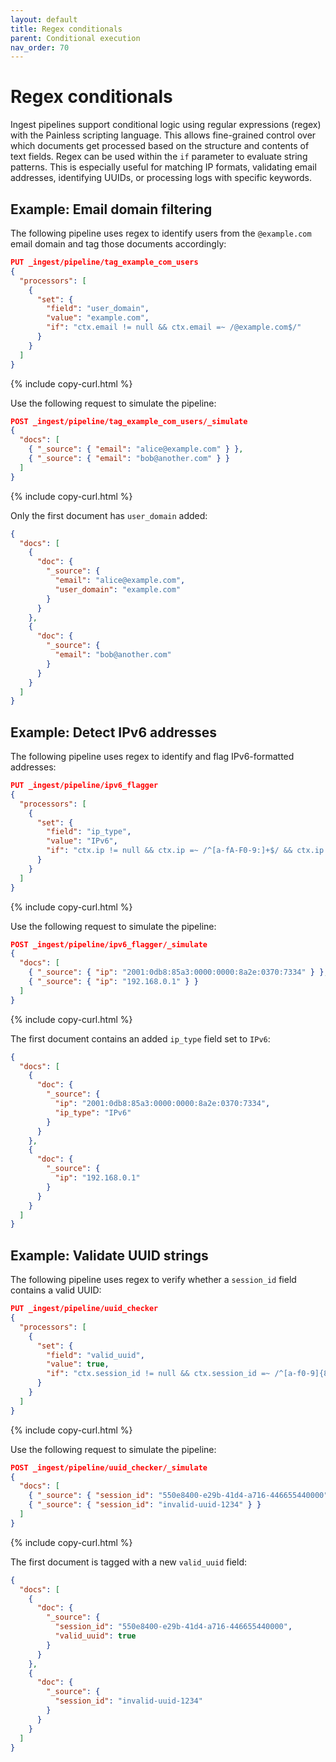 ```yaml
---
layout: default
title: Regex conditionals
parent: Conditional execution
nav_order: 70
---
```


# Regex conditionals

Ingest pipelines support conditional logic using regular expressions (regex) with the Painless scripting language. This allows fine-grained control over which documents get processed based on the structure and contents of text fields. Regex can be used within the `if` parameter to evaluate string patterns. This is especially useful for matching IP formats, validating email addresses, identifying UUIDs, or processing logs with specific keywords.

## Example: Email domain filtering

The following pipeline uses regex to identify users from the `@example.com` email domain and tag those documents accordingly:

```json
PUT _ingest/pipeline/tag_example_com_users
{
  "processors": [
    {
      "set": {
        "field": "user_domain",
        "value": "example.com",
        "if": "ctx.email != null && ctx.email =~ /@example.com$/"
      }
    }
  ]
}
```
{% include copy-curl.html %}

Use the following request to simulate the pipeline:

```json
POST _ingest/pipeline/tag_example_com_users/_simulate
{
  "docs": [
    { "_source": { "email": "alice@example.com" } },
    { "_source": { "email": "bob@another.com" } }
  ]
}
```
{% include copy-curl.html %}

Only the first document has `user_domain` added:

```json
{
  "docs": [
    {
      "doc": {
        "_source": {
          "email": "alice@example.com",
          "user_domain": "example.com"
        }
      }
    },
    {
      "doc": {
        "_source": {
          "email": "bob@another.com"
        }
      }
    }
  ]
}
```

## Example: Detect IPv6 addresses

The following pipeline uses regex to identify and flag IPv6-formatted addresses:

```json
PUT _ingest/pipeline/ipv6_flagger
{
  "processors": [
    {
      "set": {
        "field": "ip_type",
        "value": "IPv6",
        "if": "ctx.ip != null && ctx.ip =~ /^[a-fA-F0-9:]+$/ && ctx.ip.contains(':')"
      }
    }
  ]
}
```
{% include copy-curl.html %}

Use the following request to simulate the pipeline:

```json
POST _ingest/pipeline/ipv6_flagger/_simulate
{
  "docs": [
    { "_source": { "ip": "2001:0db8:85a3:0000:0000:8a2e:0370:7334" } },
    { "_source": { "ip": "192.168.0.1" } }
  ]
}
```
{% include copy-curl.html %}

The first document contains an added `ip_type` field set to `IPv6`:

```json
{
  "docs": [
    {
      "doc": {
        "_source": {
          "ip": "2001:0db8:85a3:0000:0000:8a2e:0370:7334",
          "ip_type": "IPv6"
        }
      }
    },
    {
      "doc": {
        "_source": {
          "ip": "192.168.0.1"
        }
      }
    }
  ]
}
```

## Example: Validate UUID strings

The following pipeline uses regex to verify whether a `session_id` field contains a valid UUID:

```json
PUT _ingest/pipeline/uuid_checker
{
  "processors": [
    {
      "set": {
        "field": "valid_uuid",
        "value": true,
        "if": "ctx.session_id != null && ctx.session_id =~ /^[a-f0-9]{8}-[a-f0-9]{4}-4[a-f0-9]{3}-[89ab][a-f0-9]{3}-[a-f0-9]{12}$/"
      }
    }
  ]
}
```
{% include copy-curl.html %}

Use the following request to simulate the pipeline:

```json
POST _ingest/pipeline/uuid_checker/_simulate
{
  "docs": [
    { "_source": { "session_id": "550e8400-e29b-41d4-a716-446655440000" } },
    { "_source": { "session_id": "invalid-uuid-1234" } }
  ]
}
```
{% include copy-curl.html %}

The first document is tagged with a new `valid_uuid` field:

```json
{
  "docs": [
    {
      "doc": {
        "_source": {
          "session_id": "550e8400-e29b-41d4-a716-446655440000",
          "valid_uuid": true
        }
      }
    },
    {
      "doc": {
        "_source": {
          "session_id": "invalid-uuid-1234"
        }
      }
    }
  ]
}
```